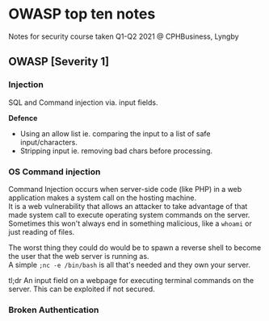 # OWASP top ten notes
Notes for security course taken Q1-Q2 2021 @ CPHBusiness, Lyngby

## OWASP [Severity 1] 

### **Injection**

SQL and Command injection via. input fields.

**Defence**
- Using an allow list ie. comparing the input to a list of safe input/characters.
- Stripping input ie. removing bad chars before processing.

### **OS Command injection**
Command Injection occurs when server-side code (like PHP) in a web application makes a system call on the hosting machine.  
It is a web vulnerability that allows an attacker to take advantage of that made system call to execute operating system commands on the server.  
Sometimes this won't always end in something malicious, like a `whoami` or just reading of files.  

The worst thing they could do would be to spawn a reverse shell to become the user that the web server is running as.  
A simple `;nc -e /bin/bash` is all that's needed and they own your server.

tl;dr An input field on a webpage for executing terminal commands on the server. This can be exploited if not secured.

### **Broken Authentication**
